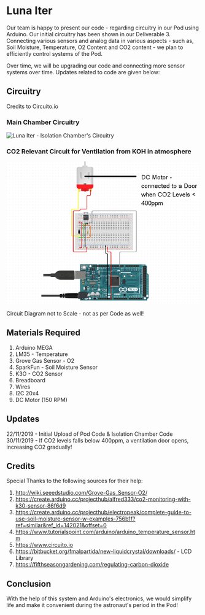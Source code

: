 # Luna Iter

Our team is happy to present our code - regarding circuitry in our Pod using Arduino. Our initial circuitry has been shown in our Deliverable 3. Connecting various sensors and analog data in various aspects - such as, Soil Moisture, Temperature, O2 Content and CO2 content - we plan to efficiently control systems of the Pod.

Over time, we will be upgrading our code and connecting more sensor systems over time. Updates related to code are given below:

## Circuitry 
Credits to Circuito.io

### Main Chamber Circuitry
![Luna Iter - Isolation Chamber's Circuitry](https://github.com/Advik007/Luna-Iter---NYAS-Junior-Academy/blob/master/Luna%20Iter%20-%20Arduino%20Circuitry.png)

### CO2 Relevant Circuit for Ventilation from KOH in atmosphere
![Luna Iter - Added DC Motor Circuit](https://github.com/Advik007/Luna_Iter/blob/master/Luna%20Iter%20-%20DC.png)


Circuit Diagram not to Scale - not as per Code as well!

## Materials Required
1. Arduino MEGA
2. LM35 - Temperature
3. Grove Gas Sensor - O2
4. SparkFun - Soil Moisture Sensor
5. K3O - CO2 Sensor
6. Breadboard
7. Wires
8. I2C 20x4
9. DC Motor (150 RPM)

## Updates
22/11/2019 - Initial Upload of Pod Code & Isolation Chamber Code  
30/11/2019 - If CO2 levels falls below 400ppm, a ventilation door opens, increasing CO2 gradually!

## Credits
Special Thanks to the following sources for their help:
1. http://wiki.seeedstudio.com/Grove-Gas_Sensor-O2/
2. https://create.arduino.cc/projecthub/alfred333/co2-monitoring-with-k30-sensor-86f6d9
3. https://create.arduino.cc/projecthub/electropeak/complete-guide-to-use-soil-moisture-sensor-w-examples-756b1f?ref=similar&ref_id=142021&offset=0
4. https://www.tutorialspoint.com/arduino/arduino_temperature_sensor.htm
5. https://www.circuito.io
6. https://bitbucket.org/fmalpartida/new-liquidcrystal/downloads/ - LCD Library
7. https://fifthseasongardening.com/regulating-carbon-dioxide


## Conclusion
With the help of this system and Arduino's electronics, we would simplify life and make it convenient during the astronaut's period in the Pod!
